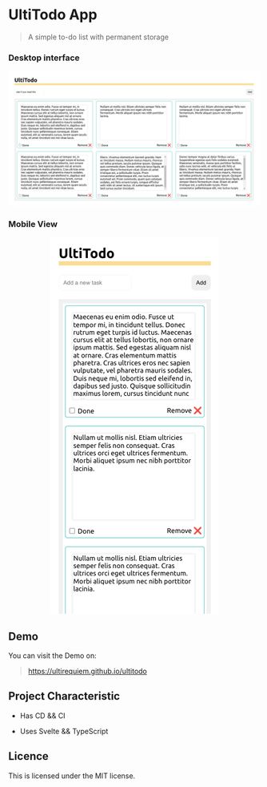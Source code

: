 # UltiTodo App

> A simple to-do list with permanent storage

### Desktop interface

![Desktop Screenshot](./screenshots/v0.1.0_desktop.png)

### Mobile View

<div align="center">
  <img src="./screenshots/v0.1.0_mobile.png" />
</div>

## Demo

You can visit the Demo on:

> https://ultirequiem.github.io/ultitodo

## Project Characteristic

- Has CD && CI

- Uses Svelte && TypeScript

## Licence

This is licensed under the MIT license.
